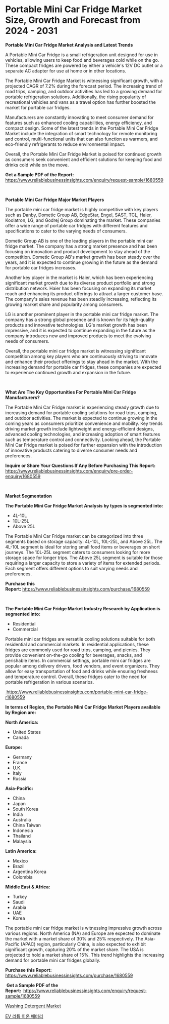 <p><h1>Portable Mini Car Fridge Market Size, Growth and Forecast from 2024 - 2031</h1></p><p><strong>Portable Mini Car Fridge Market Analysis and Latest Trends</strong></p>
<p><p>A Portable Mini Car Fridge is a small refrigeration unit designed for use in vehicles, allowing users to keep food and beverages cold while on the go. These compact fridges are powered by either a vehicle's 12V DC outlet or a separate AC adapter for use at home or in other locations.</p><p>The Portable Mini Car Fridge Market is witnessing significant growth, with a projected CAGR of 7.2% during the forecast period. The increasing trend of road trips, camping, and outdoor activities has led to a growing demand for portable refrigeration solutions. Additionally, the rising popularity of recreational vehicles and vans as a travel option has further boosted the market for portable car fridges.</p><p>Manufacturers are constantly innovating to meet consumer demand for features such as enhanced cooling capabilities, energy efficiency, and compact design. Some of the latest trends in the Portable Mini Car Fridge Market include the integration of smart technology for remote monitoring and control, multi-functional units that can also function as warmers, and eco-friendly refrigerants to reduce environmental impact.</p><p>Overall, the Portable Mini Car Fridge Market is poised for continued growth as consumers seek convenient and efficient solutions for keeping food and drinks cold while on the move.</p></p>
<p><strong>Get a Sample PDF of the Report:&nbsp;</strong> <a href="https://www.reliablebusinessinsights.com/enquiry/request-sample/1680559">https://www.reliablebusinessinsights.com/enquiry/request-sample/1680559</a></p>
<p>&nbsp;</p>
<p><strong>Portable Mini Car Fridge Major Market Players</strong></p>
<p><p>The portable mini car fridge market is highly competitive with key players such as Danby, Dometic Group AB, EdgeStar, Engel, SAST, TCL, Haier, Koolatron, LG, and Godrej Group dominating the market. These companies offer a wide range of portable car fridges with different features and specifications to cater to the varying needs of consumers.</p><p>Dometic Group AB is one of the leading players in the portable mini car fridge market. The company has a strong market presence and has been focusing on innovation and product development to stay ahead of the competition. Dometic Group AB's market growth has been steady over the years, and it is expected to continue growing in the future as the demand for portable car fridges increases.</p><p>Another key player in the market is Haier, which has been experiencing significant market growth due to its diverse product portfolio and strong distribution network. Haier has been focusing on expanding its market reach and enhancing its product offerings to attract a larger customer base. The company's sales revenue has been steadily increasing, reflecting its growing market share and popularity among consumers.</p><p>LG is another prominent player in the portable mini car fridge market. The company has a strong global presence and is known for its high-quality products and innovative technologies. LG's market growth has been impressive, and it is expected to continue expanding in the future as the company introduces new and improved products to meet the evolving needs of consumers.</p><p>Overall, the portable mini car fridge market is witnessing significant competition among key players who are continuously striving to innovate and enhance their product offerings to stay ahead in the market. With the increasing demand for portable car fridges, these companies are expected to experience continued growth and expansion in the future.</p></p>
<p>&nbsp;</p>
<p><strong>What Are The Key Opportunities For Portable Mini Car Fridge Manufacturers?</strong></p>
<p><p>The Portable Mini Car Fridge market is experiencing steady growth due to increasing demand for portable cooling solutions for road trips, camping, and outdoor activities. The market is expected to continue growing in the coming years as consumers prioritize convenience and mobility. Key trends driving market growth include lightweight and energy-efficient designs, advanced cooling technologies, and increasing adoption of smart features such as temperature control and connectivity. Looking ahead, the Portable Mini Car Fridge market is poised for further expansion with the introduction of innovative products catering to diverse consumer needs and preferences.</p></p>
<p><strong>Inquire or Share Your Questions If Any Before Purchasing This Report:</strong> <a href="https://www.reliablebusinessinsights.com/enquiry/pre-order-enquiry/1680559">https://www.reliablebusinessinsights.com/enquiry/pre-order-enquiry/1680559</a></p>
<p>&nbsp;</p>
<p><strong>Market Segmentation</strong></p>
<p><strong>The Portable Mini Car Fridge Market Analysis by types is segmented into:</strong></p>
<p><ul><li>4L-10L</li><li>10L-25L</li><li>Above 25L</li></ul></p>
<p><p>The Portable Mini Car Fridge market can be categorized into three segments based on storage capacity: 4L-10L, 10L-25L, and Above 25L. The 4L-10L segment is ideal for storing small food items or beverages on short journeys. The 10L-25L segment caters to consumers looking for more storage space for longer trips. The Above 25L segment is suitable for those requiring a larger capacity to store a variety of items for extended periods. Each segment offers different options to suit varying needs and preferences.</p></p>
<p><strong>Purchase this Report:&nbsp;</strong><a href="https://www.reliablebusinessinsights.com/purchase/1680559">https://www.reliablebusinessinsights.com/purchase/1680559</a></p>
<p>&nbsp;</p>
<p><strong>The Portable Mini Car Fridge Market Industry Research by Application is segmented into:</strong></p>
<p><ul><li>Residential</li><li>Commercial</li></ul></p>
<p><p>Portable mini car fridges are versatile cooling solutions suitable for both residential and commercial markets. In residential applications, these fridges are commonly used for road trips, camping, and picnics. They provide convenient on-the-go cooling for beverages, snacks, and perishable items. In commercial settings, portable mini car fridges are popular among delivery drivers, food vendors, and event organizers. They allow for easy transportation of food and drinks while ensuring freshness and temperature control. Overall, these fridges cater to the need for portable refrigeration in various scenarios.</p></p>
<p><a href="https://www.reliablebusinessinsights.com/portable-mini-car-fridge-r1680559">&nbsp;https://www.reliablebusinessinsights.com/portable-mini-car-fridge-r1680559</a></p>
<p><strong>In terms of Region, the Portable Mini Car Fridge Market Players available by Region are:</strong></p>
<p>
    <p> <strong> North America: </strong>
        <ul>
            <li>United States</li>
            <li>Canada</li>
        </ul>
        </p> 
    <p> <strong> Europe: </strong>
        <ul>
            <li>Germany</li>
            <li>France</li>
            <li>U.K.</li>
            <li>Italy</li>
            <li>Russia</li>
        </ul>
        </p> 
    <p> <strong> Asia-Pacific: </strong>
        <ul>
            <li>China</li>
            <li>Japan</li>
            <li>South Korea</li>
            <li>India</li>
            <li>Australia</li>
            <li>China Taiwan</li>
            <li>Indonesia</li>
            <li>Thailand</li>
            <li>Malaysia</li>
        </ul>
        </p> 
    <p> <strong> Latin America: </strong>
        <ul>
            <li>Mexico</li>
            <li>Brazil</li>
            <li>Argentina Korea</li>
            <li>Colombia</li>
        </ul>
        </p> 
    <p> <strong> Middle East & Africa: </strong>
        <ul>
            <li>Turkey</li>
            <li>Saudi</li>
            <li>Arabia</li>
            <li>UAE</li>
            <li>Korea</li>
        </ul>
    </p>
    </p>
<p><p>The portable mini car fridge market is witnessing impressive growth across various regions. North America (NA) and Europe are expected to dominate the market with a market share of 30% and 25% respectively. The Asia-Pacific (APAC) region, particularly China, is also expected to exhibit significant growth, capturing 20% of the market share. The USA is projected to hold a market share of 15%. This trend highlights the increasing demand for portable mini car fridges globally.</p></p>
<p><strong>Purchase this Report: </strong><a href="https://www.reliablebusinessinsights.com/purchase/1680559">https://www.reliablebusinessinsights.com/purchase/1680559</a></p>
<p>&nbsp;<strong>Get a Sample PDF of the Report:&nbsp;&nbsp;</strong><a href="https://www.reliablebusinessinsights.com/enquiry/request-sample/1680559">https://www.reliablebusinessinsights.com/enquiry/request-sample/1680559</a></p>
<p><strong></strong></p>
<p><p><a href="https://github.com/yemakinde/Market-Research-Report-List-3/blob/main/washing-detergent-market.md">Washing Detergent Market</a></p><p><a href="https://github.com/alfitoms13/Market-Research-Report-List-1/blob/main/3313020152358.md">EV 리튬 이온 배터리</a></p></p>